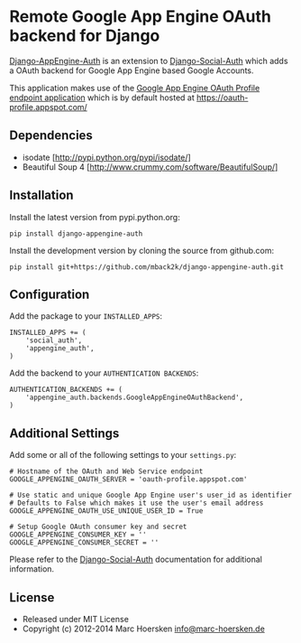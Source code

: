 Remote Google App Engine OAuth backend for Django
=================================================

[Django-AppEngine-Auth](https://github.com/mback2k/django-appengine-auth) is an
extension to [Django-Social-Auth](https://github.com/omab/django-social-auth)
which adds a OAuth backend for Google App Engine based Google Accounts.

This application makes use of the
[Google App Engine OAuth Profile endpoint application](https://github.com/mback2k/appengine-oauth-profile)
which is by default hosted at https://oauth-profile.appspot.com/

Dependencies
------------
- isodate            [http://pypi.python.org/pypi/isodate/]
- Beautiful Soup 4   [http://www.crummy.com/software/BeautifulSoup/]

Installation
------------
Install the latest version from pypi.python.org:

    pip install django-appengine-auth

Install the development version by cloning the source from github.com:

    pip install git+https://github.com/mback2k/django-appengine-auth.git

Configuration
-------------
Add the package to your `INSTALLED_APPS`:

    INSTALLED_APPS += (
        'social_auth',
        'appengine_auth',
    )

Add the backend to your `AUTHENTICATION BACKENDS`:

    AUTHENTICATION_BACKENDS += (
        'appengine_auth.backends.GoogleAppEngineOAuthBackend',
    )

Additional Settings
-------------------
Add some or all of the following settings to your `settings.py`:

    # Hostname of the OAuth and Web Service endpoint
    GOOGLE_APPENGINE_OAUTH_SERVER = 'oauth-profile.appspot.com'

    # Use static and unique Google App Engine user's user_id as identifier
    # Defaults to False which makes it use the user's email address
    GOOGLE_APPENGINE_OAUTH_USE_UNIQUE_USER_ID = True

    # Setup Google OAuth consumer key and secret
    GOOGLE_APPENGINE_CONSUMER_KEY = ''
    GOOGLE_APPENGINE_CONSUMER_SECRET = ''

Please refer to the [Django-Social-Auth](http://django-social-auth.readthedocs.org/)
documentation for additional information.

License
-------
* Released under MIT License
* Copyright (c) 2012-2014 Marc Hoersken <info@marc-hoersken.de>

